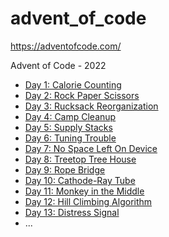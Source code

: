 # advent_of_code
https://adventofcode.com/

Advent of Code - 2022

+ [Day 1: Calorie Counting](1/day_01.txt)
+ [Day 2: Rock Paper Scissors](2/day_02.txt)
+ [Day 3: Rucksack Reorganization](3/day_03.txt)
+ [Day 4: Camp Cleanup](4/day_04.txt)
+ [Day 5: Supply Stacks](5/day_05.txt)
+ [Day 6: Tuning Trouble](6/day_06.txt)
+ [Day 7: No Space Left On Device](7/day_07.txt)
+ [Day 8: Treetop Tree House](8/day_08.txt)
+ [Day 9: Rope Bridge](9/day_09.txt)
+ [Day 10: Cathode-Ray Tube](10/day_10.txt)
+ [Day 11: Monkey in the Middle](11/day_11.txt)
+ [Day 12: Hill Climbing Algorithm](12/day_12.txt)
+ [Day 13: Distress Signal](13/day_13.txt)
+ ...
